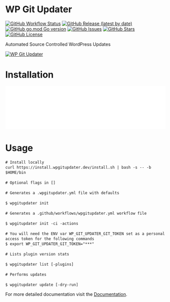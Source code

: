 # WP Git Updater

[![GitHub Workflow Status](https://img.shields.io/github/workflow/status/wpgitupdater/wpgitupdater/Go%20Build)](https://github.com/wpgitupdater/wpgitupdater/actions)
[![GitHub Release (latest by date)](https://img.shields.io/github/v/release/wpgitupdater/wpgitupdater)](https://github.com/wpgitupdater/wpgitupdater/releases)
[![GitHub go.mod Go version](https://img.shields.io/github/go-mod/go-version/wpgitupdater/wpgitupdater)](https://github.com/wpgitupdater/wpgitupdater)
[![GitHub Issues](https://img.shields.io/github/issues/wpgitupdater/wpgitupdater)](https://github.com/wpgitupdater/wpgitupdater/issues)
[![GitHub Stars](https://img.shields.io/github/stars/wpgitupdater/wpgitupdater)](https://github.com/wpgitupdater/wpgitupdater/stargazers)
[![GitHub License](https://img.shields.io/github/license/wpgitupdater/wpgitupdater)](https://github.com/wpgitupdater/wpgitupdater)

Automated Source Controlled WordPress Updates

[![WP Git Updater](https://wpgitupdater.dev/img/banner.jpg)](https://wpgitupdater.dev)

# Installation

[![curl https://install.wpgitupdater.dev/install.sh | bash -s -- -b $HOME/bin](./install.svg)](#usage)

# Usage

```shell
# Install locally
curl https://install.wpgitupdater.dev/install.sh | bash -s -- -b $HOME/bin

# Optional flags in []

# Generates a .wpgitupdater.yml file with defaults

$ wpgitupdater init

# Generates a .github/workflows/wpgitupdater.yml workflow file

$ wpgitupdater init -ci -actions

# You will need the ENV var WP_GIT_UPDATER_GIT_TOKEN set as a personal access token for the following commands
$ export WP_GIT_UPDATER_GIT_TOKEN="***"

# Lists plugin version stats

$ wpgitupdater list [-plugins]

# Performs updates

$ wpgitupdater update [-dry-run]
```

For more detailed documentation visit the [Documentation](https://docs.wpgitupdater.dev).
